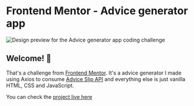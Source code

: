 # Frontend Mentor - Advice generator app

![Design preview for the Advice generator app coding challenge](./design/desktop-preview.jpg)

## Welcome! 👋

That's a challenge from [Frontend Mentor](https://www.frontendmentor.io). It's a advice generator I made using Axios to consume [Advice Slip API](https://api.adviceslip.com) and everything else is just vanilla HTML, CSS and JavaScript.

You can check the [project live here]()